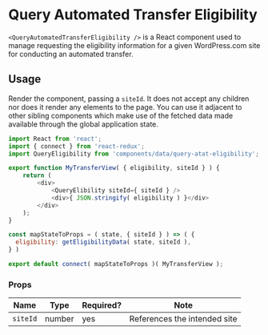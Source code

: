 # Query Automated Transfer Eligibility

`<QueryAutomatedTransferEligibility />` is a React component used to manage requesting the eligibility information for a given WordPress.com site for conducting an automated transfer.

## Usage

Render the component, passing a `siteId`. It does not accept any children nor does it render any elements to the page.
You can use it adjacent to other sibling components which make use of the fetched data made available through the global application state.

```js
import React from 'react';
import { connect } from 'react-redux';
import QueryEligibility from 'components/data/query-atat-eligibility';

export function MyTransferView( { eligibility, siteId } ) {
    return (
        <div>
            <QueryElibility siteId={ siteId } />
            <div>{ JSON.stringify( eligibility ) }</div>
        </div>
    );
}

const mapStateToProps = ( state, { siteId } ) => ( {
  eligibility: getEligibilityData( state, siteId ),
} )

export default connect( mapStateToProps )( MyTransferView );
```

### Props

| Name | Type | Required? | Note |
|---|---|---|---|
| `siteId` | number | yes | References the intended site |
